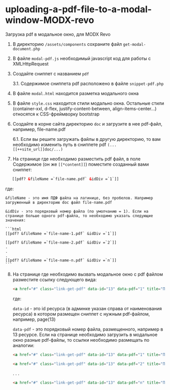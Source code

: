 # uploading-a-pdf-file-to-a-modal-window-MODX-revo
Загрузка pdf в модальное окно, для MODX Revo


1. В директорию `/assets/components` сохраните файл `get-modal-document.php`


2. В файле `modal-pdf.js` необходимый javascript код для работы с XMLHttpRequest


3. Создайте сниппет с названием `pdf`

	3.1. Содержимое сниппета pdf расположено в файле `snippet-pdf.php`


4. В файле `modal.html` находится разметка модального окна


5. В файле `style.css` находится стили модально окна. Остальные стили (container-xxl, d-flex, justify-content-between, align-items-center...) относятся к CSS-фреймворку bootstrap


6. Создайте в корне сайта директорию `doc` и загрузите в нее pdf-файл, например, file-name.pdf

	6.1. Если вы решите загружать файлы в другую директорию, то вам необходимо изменить путь в сниппете pdf `(...[[++site_url]]doc/...)`


7. На странице где необходимо разместить pdf файл, в поле Содержимое (он же `[[*content]]`) поместите созданный вами сниппет:
```html
   [[pdf? &fileName =`file-name.pdf` &idDiv =`1`]]
```
где:

	&fileName - это имя ПДФ файла на латинице, без пробелов. Например загруженный в директорию doc файл file-name.pdf

	&idDiv - это порядковый номер файла (по умолчанию = 1). Если на странице больше одного pdf-файла, то необходимо указать следующие значения:

	```html
	[[pdf? &fileName =`file-name-1.pdf` &idDiv =`1`]]

	[[pdf? &fileName =`file-name-2.pdf` &idDiv =`2`]]
	.
	.
	.
	[[pdf? &fileName =`file-name-n.pdf` &idDiv =`n`]]
	```
8. На странице где необходимо вызвать модальное окно с pdf файлом разместите ссылку следующего вида:
   ```html
   <a href="#" class="link-get-pdf" data-id="13" data-pdf="1" title="Просмотреть PDF">Просмотреть</a>
   ```

	где:

	`data-id` - это id ресурса (в админке указан справа от наименования ресурса) в котором размещен сниппет с нужным pdf-файлом, например, page(13)

	`data-pdf` - это порядковый номер файла, размещенного, например в 13 ресурсе. Если на странице необходимо загрузить в модальное окно разные pdf-файлы, то ссылки необходимо размещать по аналогии:
	
	```html
 	<a href="#" class="link-get-pdf" data-id="13" data-pdf="1" title="Просмотреть PDF">Просмотреть pdf c 13 ресурса 1 порядковый номер</a>
 	```
	
	```html
 	<a href="#" class="link-get-pdf" data-id="13" data-pdf="2" title="Просмотреть PDF">Просмотреть pdf c 13 ресурса 2 порядковый номер</a>
 	```
	.
	.
	.
	```html
 	<a href="#" class="link-get-pdf" data-id="13" data-pdf="n" title="Просмотреть PDF">Просмотреть pdf c 13 ресурса n порядковый номер</a>
 	```
